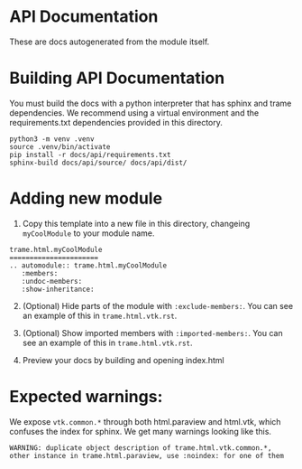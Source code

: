 # API Documentation

These are docs autogenerated from the module itself.

# Building API Documentation

You must build the docs with a python interpreter that has sphinx and trame dependencies. We recommend using a virtual environment and the requirements.txt dependencies provided in this directory.
```
python3 -m venv .venv
source .venv/bin/activate
pip install -r docs/api/requirements.txt
sphinx-build docs/api/source/ docs/api/dist/
```

# Adding new module
1. Copy this template into a new file in this directory, changeing `myCoolModule` to your module name.
```
trame.html.myCoolModule
======================
.. automodule:: trame.html.myCoolModule
   :members:
   :undoc-members:
   :show-inheritance:
```

2. (Optional) Hide parts of the module with `:exclude-members:`. You can see an example of this in `trame.html.vtk.rst`.

3. (Optional) Show imported members with `:imported-members:`. You can see an example of this in `trame.html.vtk.rst`.

4. Preview your docs by building and opening index.html
   
# Expected warnings:

We expose `vtk.common.*` through both html.paraview and html.vtk, which confuses the index for sphinx. We get many warnings looking like this.
```
WARNING: duplicate object description of trame.html.vtk.common.*, other instance in trame.html.paraview, use :noindex: for one of them
```

